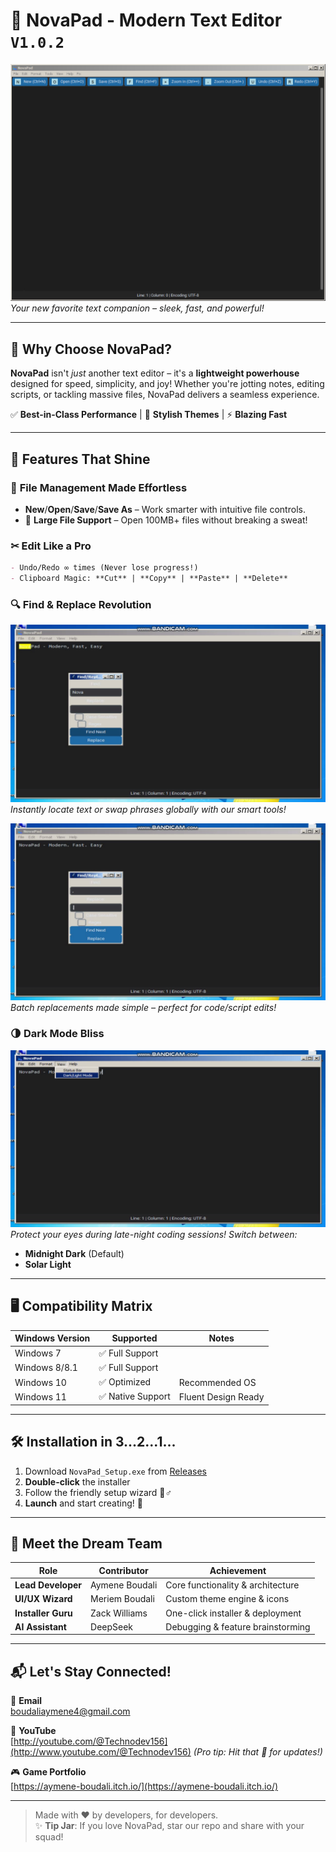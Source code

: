 # 🚀 NovaPad - Modern Text Editor `V1.0.2` 

![NovaPad Interface Preview](images/interface.jpg)  
*Your new favorite text companion – sleek, fast, and powerful!*  

---

## 🌟 **Why Choose NovaPad?**  

**NovaPad** isn't *just* another text editor – it's a **lightweight powerhouse** designed for speed, simplicity, and joy! Whether you're jotting notes, editing scripts, or tackling massive files, NovaPad delivers a seamless experience.  

✅ **Best-in-Class Performance** | 🎨 **Stylish Themes** | ⚡ **Blazing Fast**  

---

## 🎯 **Features That Shine**  

### 📁 **File Management Made Effortless**  
- **New**/**Open**/**Save**/**Save As** – Work smarter with intuitive file controls.  
- 🚀 **Large File Support** – Open 100MB+ files without breaking a sweat!  

### ✂ **Edit Like a Pro**  
```markdown
- Undo/Redo ∞ times (Never lose progress!)
- Clipboard Magic: **Cut** | **Copy** | **Paste** | **Delete**
```

### 🔍 **Find & Replace Revolution**  
![Find & Replace Demo](images/find.jpg)  
*Instantly locate text or swap phrases globally with our smart tools!*  

![Replace in Action](images/replace.jpg)  
*Batch replacements made simple – perfect for code/script edits!*  

### 🌗 **Dark Mode Bliss**  
![Dark Mode Showcase](images/darkmode.jpg)  
*Protect your eyes during late-night coding sessions! Switch between:*  
- **Midnight Dark** (Default)  
- **Solar Light**  

---

## 🖥️ **Compatibility Matrix**  

| Windows Version | Supported          | Notes                 |
|-----------------|--------------------|-----------------------|
| Windows 7       | ✅ Full Support    |                       |
| Windows 8/8.1   | ✅ Full Support    |                       |
| Windows 10      | ✅ Optimized       | Recommended OS        |
| Windows 11      | ✅ Native Support  | Fluent Design Ready   |

---

## 🛠️ **Installation in 3...2...1...**  

1. Download `NovaPad_Setup.exe` from [Releases](https://github.com/yourrepo/novapad/releases)  
2. **Double-click** the installer  
3. Follow the friendly setup wizard 🧙♂️  
4. **Launch** and start creating! 🎉  

---

## 🤝 **Meet the Dream Team**  

| Role                 | Contributor         | Achievement                          |
|----------------------|---------------------|--------------------------------------|
| **Lead Developer**   | Aymene Boudali      | Core functionality & architecture    |
| **UI/UX Wizard**     | Meriem Boudali      | Custom theme engine & icons          |
| **Installer Guru**   | Zack Williams       | One-click installer & deployment     |
| **AI Assistant**     | DeepSeek            | Debugging & feature brainstorming    |

---

## 📬 **Let's Stay Connected!**  

📧 **Email**  
boudaliaymene4@gmail.com  

🎥 **YouTube**  
[http://youtube.com/@Technodev156](http://www.youtube.com/@Technodev156) *(Pro tip: Hit that 🔔 for updates!)*  

🎮 **Game Portfolio**  
[https://aymene-boudali.itch.io/](https://aymene-boudali.itch.io/)  

---

> Made with ❤️ by developers, for developers.  
> ✨ **Tip Jar**: If you love NovaPad, star our repo and share with your squad!
